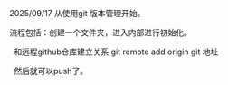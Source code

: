 2025/09/17 从使用git 版本管理开始。

流程包括：创建一个文件夹，进入内部进行初始化。

&nbsp;		  和远程github仓库建立关系  git remote add origin git 地址

&nbsp;                 然后就可以push了。

